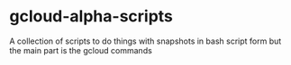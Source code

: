 # gcloud-alpha-scripts
A collection of scripts to do things with snapshots in bash script form but the main part is the gcloud commands
